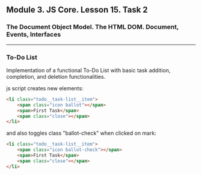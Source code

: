 ## Module 3. JS Core. Lesson 15. Task 2

### The Document Object Model. The HTML DOM. Document, Events, Interfaces
***

### To-Do List

Implementation of a functional To-Do List with basic task addition, completion, and deletion functionalities.

js script creates new elements:

```HTML
<li class="todo__task-list__item">
	<span class="icon ballot"></span>
	<span>First Task</span>
	<span class="close"></span>
</li>
```

and also toggles class "ballot-check" when clicked on mark:

```HTML
<li class="todo__task-list__item">
	<span class="icon ballot-check"></span>
	<span>First Task</span>
	<span class="close"></span>
</li>
```

